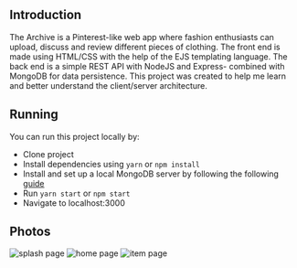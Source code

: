 ## Introduction
The Archive is a Pinterest-like web app where fashion enthusiasts can upload, discuss and review different pieces of clothing. The front end is made using HTML/CSS with the help of the EJS templating language. The back end is a simple REST API with NodeJS and Express- combined with MongoDB for data persistence. This project was created to help me learn and better understand the client/server architecture.

## Running
You can run this project locally by:
* Clone project
* Install dependencies using `yarn` or `npm install`
* Install and set up a local MongoDB server by following the following [guide](https://docs.mongodb.com/manual/tutorial/install-mongodb-on-windows/) 
* Run `yarn start` or `npm start` 
* Navigate to localhost:3000 


## Photos
![splash page](https://i.imgur.com/qSeAErz.png)
![home page](https://i.imgur.com/wNeOPal.png)
![item page](https://i.imgur.com/gn1EGTS.png)



